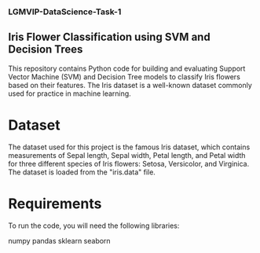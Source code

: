 ### LGMVIP-DataScience-Task-1

## Iris Flower Classification using SVM and Decision Trees
This repository contains Python code for building and evaluating Support Vector Machine (SVM) and Decision Tree models to classify Iris flowers based on their features. The Iris dataset is a well-known dataset commonly used for practice in machine learning.

# Dataset
The dataset used for this project is the famous Iris dataset, which contains measurements of Sepal length, Sepal width, Petal length, and Petal width for three different species of Iris flowers: Setosa, Versicolor, and Virginica. The dataset is loaded from the "iris.data" file.

# Requirements
To run the code, you will need the following libraries:

numpy
pandas
sklearn
seaborn
